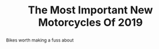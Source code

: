 ---
category: news
title: The Most Important New Motorcycles Of 2019
abstract: Bikes worth making a fuss about
publishedDateTime: 2019-02-25T15:29:39Z
sourceUrl: https://www.msn.com/en-us/autos/motorcycles/the-most-important-new-motorcycles-of-2019/ss-BBU3CyL?
type: slideshow

provider:
  name: Motorcyclist
  id: V_AAez7xQ_global
tags:
  - Autos

images: 
  - url: https://img-s-msn-com.akamaized.net/tenant/amp/entityid/BBU3kWC.img
    width: 2000
    height: 1334
    quality: 99
    title: 2019 Indian FTR 1200
    attribution: 
    focalRegion:
      x1: 1063
      x2: 1063
      y1: 807
      y2: 807

---